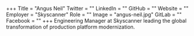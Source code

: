 +++
Title = "Angus Neil"
Twitter = ""
LinkedIn = ""
GitHub = ""
Website = ""
Employer = "Skyscanner"
Role = ""
Image = "angus-neil.jpg"
GitLab = ""
Facebook = ""
+++
Engineering Manager at Skyscanner leading the global transformation of production platform modernization.